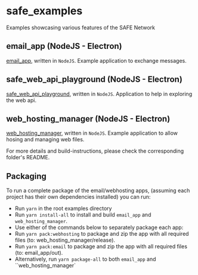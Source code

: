 # safe_examples
Examples showcasing various features of the SAFE Network

## email_app (NodeJS - Electron)
[email_app](email_app), written in `NodeJS`. Example application to exchange messages.

## safe_web_api_playground (NodeJS - Electron)
[safe_web_api_playground](safe_web_api_playground), written in `NodeJS`. Application to help in exploring the web api.


## web_hosting_manager (NodeJS - Electron)
[web_hosting_manager](web_hosting_manager), written in `NodeJS`. Example application to allow hosing and managing web files.


For more details and build-instructions, please check the corresponding folder's README.

## Packaging

To run a complete package of the email/webhosting apps, (assuming each project has their own dependencies installed) you can run:

* Run `yarn` in the root examples directory
* Run `yarn install-all` to install and build `email_app` and `web_hosting_manager`.
* Use either of the commands below to separately package each app:
* Run `yarn pack:webhosting` to package and zip the app with all required files (to: web_hosting_manager/release).
* Run `yarn pack:email` to package and zip the app with all required files (to: email_app/out).
* Alternatively, run `yarn package-all` to both `email_app` and ``web_hosting_manager`
